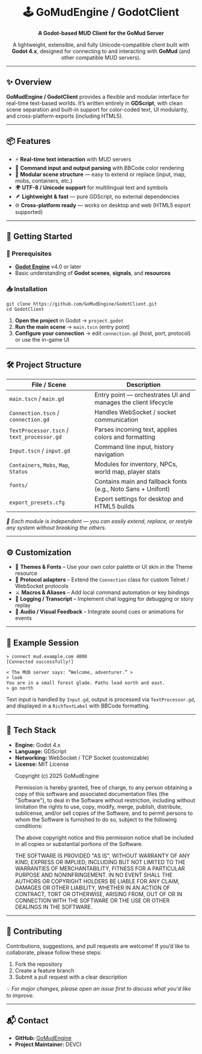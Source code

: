 <h1 align="center">🕹️ GoMudEngine / GodotClient</h1>
<p align="center"><b>A Godot-based MUD Client for the GoMud Server</b></p>

<p align="center">
A lightweight, extensible, and fully Unicode-compatible client built with <b>Godot 4.x</b>, 
designed for connecting to and interacting with <b>GoMud</b> (and other compatible MUD servers).
</p>

<hr>

<h2>✨ Overview</h2>
<p>
<b>GoMudEngine / GodotClient</b> provides a flexible and modular interface for real-time text-based worlds. 
It’s written entirely in <b>GDScript</b>, with clean scene separation and built-in support for color-coded text, 
UI modularity, and cross-platform exports (including HTML5).
</p>

<hr>

<h2>📦 Features</h2>
<ul>
  <li>⚡ <b>Real-time text interaction</b> with MUD servers</li>
  <li>💬 <b>Command input and output parsing</b> with BBCode color rendering</li>
  <li>🧩 <b>Modular scene structure</b> — easy to extend or replace (input, map, mobs, containers, etc.)</li>
  <li>🌍 <b>UTF-8 / Unicode support</b> for multilingual text and symbols</li>
  <li>🪶 <b>Lightweight & fast</b> — pure GDScript, no external dependencies</li>
  <li>🌐 <b>Cross-platform ready</b> — works on desktop and web (HTML5 export supported)</li>
</ul>

<hr>

<h2>🚀 Getting Started</h2>

<h3>🔧 Prerequisites</h3>
<ul>
  <li><a href="https://godotengine.org/download"><b>Godot Engine</b></a> v4.0 or later</li>
  <li>Basic understanding of <b>Godot scenes</b>, <b>signals</b>, and <b>resources</b></li>
</ul>

<h3>📥 Installation</h3>
<pre><code>git clone https://github.com/GoMudEngine/GodotClient.git
cd GodotClient
</code></pre>

<ol>
  <li><b>Open the project</b> in Godot → <code>project.godot</code></li>
  <li><b>Run the main scene</b> → <code>main.tscn</code> (entry point)</li>
  <li><b>Configure your connection</b> → edit <code>connection.gd</code> (host, port, protocol) or use the in-game UI</li>
</ol>

<hr>

<h2>🛠️ Project Structure</h2>

<table>
<thead>
<tr><th>File / Scene</th><th>Description</th></tr>
</thead>
<tbody>
<tr><td><code>main.tscn</code> / <code>main.gd</code></td><td>Entry point — orchestrates UI and manages the client lifecycle</td></tr>
<tr><td><code>Connection.tscn</code> / <code>connection.gd</code></td><td>Handles WebSocket / socket communication</td></tr>
<tr><td><code>TextProcessor.tscn</code> / <code>text_processor.gd</code></td><td>Parses incoming text, applies colors and formatting</td></tr>
<tr><td><code>Input.tscn</code> / <code>input.gd</code></td><td>Command line input, history navigation</td></tr>
<tr><td><code>Containers</code>, <code>Mobs</code>, <code>Map</code>, <code>Status</code></td><td>Modules for inventory, NPCs, world map, player stats</td></tr>
<tr><td><code>fonts/</code></td><td>Contains main and fallback fonts (e.g., Noto Sans + Unifont)</td></tr>
<tr><td><code>export_presets.cfg</code></td><td>Export settings for desktop and HTML5 builds</td></tr>
</tbody>
</table>

<p><i>🧠 Each module is independent — you can easily extend, replace, or restyle any system without breaking the others.</i></p>

<hr>

<h2>⚙️ Customization</h2>
<ul>
  <li>🎨 <b>Themes & Fonts</b> – Use your own color palette or UI skin in the Theme resource</li>
  <li>🧮 <b>Protocol adapters</b> – Extend the <code>Connection</code> class for custom Telnet / WebSocket protocols</li>
  <li>⚔️ <b>Macros & Aliases</b> – Add local command automation or key bindings</li>
  <li>📜 <b>Logging / Transcript</b> – Implement chat logging for debugging or story replay</li>
  <li>🔔 <b>Audio / Visual Feedback</b> – Integrate sound cues or animations for events</li>
</ul>

<hr>

<h2>🧾 Example Session</h2>

<pre><code>&gt; connect mud.example.com 4000
[Connected successfully!]

&lt; The MUD server says: “Welcome, adventurer.” &gt;
&gt; look
You are in a small forest glade. Paths lead north and east.
&gt; go north
</code></pre>

<p>Text input is handled by <code>Input.gd</code>, output is processed via <code>TextProcessor.gd</code>, and displayed in a <code>RichTextLabel</code> with BBCode formatting.</p>

<hr>

<h2>🧰 Tech Stack</h2>
<ul>
  <li><b>Engine:</b> Godot 4.x</li>
  <li><b>Language:</b> GDScript</li>
  <li><b>Networking:</b> WebSocket / TCP Socket (customizable)</li>
  <li><b>License:</b> MIT License

Copyright (c) 2025 GoMudEngine

Permission is hereby granted, free of charge, to any person obtaining a copy
of this software and associated documentation files (the "Software"), to deal
in the Software without restriction, including without limitation the rights
to use, copy, modify, merge, publish, distribute, sublicense, and/or sell
copies of the Software, and to permit persons to whom the Software is
furnished to do so, subject to the following conditions:

The above copyright notice and this permission notice shall be included in
all copies or substantial portions of the Software.

THE SOFTWARE IS PROVIDED "AS IS", WITHOUT WARRANTY OF ANY KIND, EXPRESS OR
IMPLIED, INCLUDING BUT NOT LIMITED TO THE WARRANTIES OF MERCHANTABILITY,
FITNESS FOR A PARTICULAR PURPOSE AND NONINFRINGEMENT. IN NO EVENT SHALL THE
AUTHORS OR COPYRIGHT HOLDERS BE LIABLE FOR ANY CLAIM, DAMAGES OR OTHER
LIABILITY, WHETHER IN AN ACTION OF CONTRACT, TORT OR OTHERWISE, ARISING FROM,
OUT OF OR IN CONNECTION WITH THE SOFTWARE OR THE USE OR OTHER DEALINGS IN
THE SOFTWARE.
</li>
</ul>

<hr>

<h2>🤝 Contributing</h2>
<p>Contributions, suggestions, and pull requests are welcome!  
If you’d like to collaborate, please follow these steps:</p>

<ol>
  <li>Fork the repository</li>
  <li>Create a feature branch</li>
  <li>Submit a pull request with a clear description</li>
</ol>

<p><i>💡 For major changes, please open an issue first to discuss what you’d like to improve.</i></p>

<hr>

<h2>📬 Contact</h2>
<ul>
  <li><b>GitHub:</b> <a href="https://github.com/GoMudEngine">GoMudEngine</a></li>
  <li><b>Project Maintainer:</b> DEVCI </li>
</ul>
